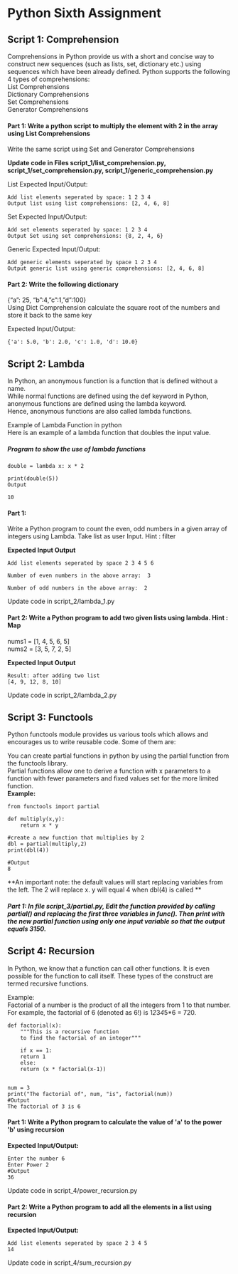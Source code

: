 # Python Sixth Assignment

## Script 1: Comprehension

Comprehensions in Python provide us with a short and concise way to construct new sequences (such as lists, set, dictionary etc.) using sequences which have been already defined. Python supports the following 4 types of comprehensions:<br />
List Comprehensions<br />
Dictionary Comprehensions<br />
Set Comprehensions<br />
Generator Comprehensions<br />

#### Part 1: Write a python script to multiply the element with 2 in the array using List Comprehensions

Write the same script using Set and Generator Comprehensions<br />

**Update code in Files script_1/list_comprehension.py, script_1/set_comprehension.py, script_1/generic_comprehension.py**

List Expected Input/Output: <br />

	Add list elements seperated by space: 1 2 3 4
	Output list using list comprehensions: [2, 4, 6, 8]

Set Expected Input/Output: <br />

	Add set elements seperated by space: 1 2 3 4
	Output Set using set comprehensions: {8, 2, 4, 6}

Generic Expected Input/Output: <br />

	Add generic elements seperated by space 1 2 3 4
	Output generic list using generic comprehensions: [2, 4, 6, 8]

#### Part 2: Write the following dictionary<br />
{“a”: 25, “b”:4,”c”:1,”d”:100}<br />
Using Dict Comprehension calculate the square root of the numbers and store it back to the same key<br />

Expected Input/Output:

	{'a': 5.0, 'b': 2.0, 'c': 1.0, 'd': 10.0}

## Script 2: Lambda

In Python, an anonymous function is a function that is defined without a name.<br />
While normal functions are defined using the def keyword in Python, anonymous functions are defined using the lambda keyword.<br />
Hence, anonymous functions are also called lambda functions.<br />

Example of Lambda Function in python<br />
Here is an example of a lambda function that doubles the input value.<br />

##### Program to show the use of lambda functions<br />

	double = lambda x: x * 2

	print(double(5))
	Output

	10

#### Part 1: <br />
Write a Python program to count the even, odd numbers in a given array of integers using Lambda. Take list as user Input. Hint : filter<br />

**Expected Input Output**

	Add list elements seperated by space 2 3 4 5 6

	Number of even numbers in the above array:  3

	Number of odd numbers in the above array:  2

Update code in script_2/lambda_1.py<br />


#### Part 2: Write a Python program to add two given lists using lambda. Hint : Map<br />
nums1 = [1, 4, 5, 6, 5] <br />
nums2 = [3, 5, 7, 2, 5] <br />

**Expected Input Output**

	Result: after adding two list
	[4, 9, 12, 8, 10]

Update code in script_2/lambda_2.py<br />


## Script 3: Functools<br />

Python functools module provides us various tools which allows and encourages us to write reusable code. Some of them are:<br />


You can create partial functions in python by using the partial function from the functools library.<br />
Partial functions allow one to derive a function with x parameters to a function with fewer parameters and fixed values set for the more limited function.<br />
**Example:<br />**

	from functools import partial

	def multiply(x,y):
		return x * y

	#create a new function that multiplies by 2
	dbl = partial(multiply,2)
	print(dbl(4))

	#Output
	8

**An important note: the default values will start replacing variables from the left. The 2 will replace x. y will equal 4 when dbl(4) is called
**<br />

##### Part 1: In file script_3/partial.py, Edit the function provided by calling partial() and replacing the first three variables in func(). Then print with the new partial function using only one input variable so that the output equals 3150.<br />



## Script 4: Recursion<br />

In Python, we know that a function can call other functions. It is even possible for the function to call itself. These types of the construct are termed recursive functions.<br />

Example:<br />
Factorial of a number is the product of all the integers from 1 to that number. For example, the factorial of 6 (denoted as 6!) is 1*2*3*4*5*6 = 720. <br />

	def factorial(x):
	    """This is a recursive function
	    to find the factorial of an integer"""

	    if x == 1:
		return 1
	    else:
		return (x * factorial(x-1))


	num = 3
	print("The factorial of", num, "is", factorial(num))
	#Output
	The factorial of 3 is 6



#### Part 1: Write a Python program to calculate the value of 'a' to the power 'b' using recursion<br />

**Expected Input/Output:<br />**

	Enter the number 6
	Enter Power 2
	#Output
	36

Update code in script_4/power_recursion.py<br />

#### Part 2: Write a Python program to add all the elements in a list using recursion <br />

**Expected Input/Output:<br />**

	Add list elements seperated by space 2 3 4 5
	14
	
Update code in script_4/sum_recursion.py<br />
